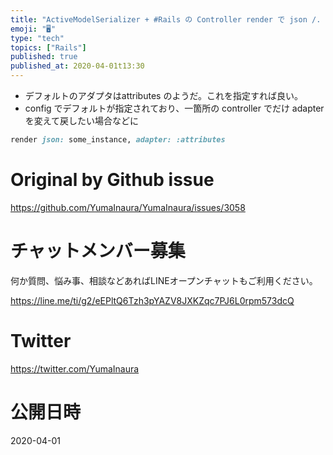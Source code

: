 ```yaml
---
title: "ActiveModelSerializer + #Rails の Controller render で json /. json_api "
emoji: "🖥"
type: "tech"
topics: ["Rails"]
published: true
published_at: 2020-04-01t13:30
---
```


- デフォルトのアダプタはattributes のようだ。これを指定すれば良い。
- config でデフォルトが指定されており、一箇所の controller でだけ adapter を変えて戻したい場合などに

```rb
render json: some_instance, adapter: :attributes
```


# Original by Github issue

https://github.com/YumaInaura/YumaInaura/issues/3058








<!-- Update From Qiita API -->

# チャットメンバー募集


何か質問、悩み事、相談などあればLINEオープンチャットもご利用ください。

https://line.me/ti/g2/eEPltQ6Tzh3pYAZV8JXKZqc7PJ6L0rpm573dcQ





# Twitter


https://twitter.com/YumaInaura


<!-- Update From Qiita API -->



# 公開日時

2020-04-01
